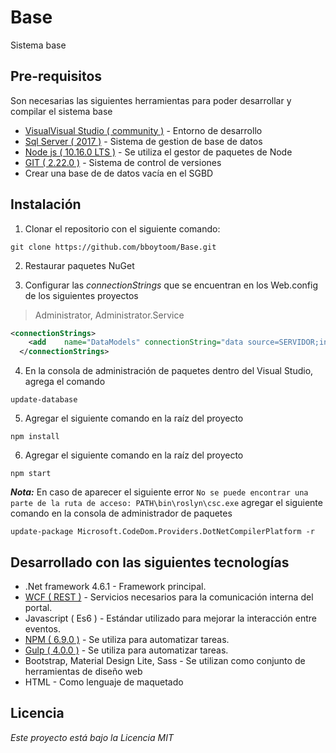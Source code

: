 # Base
Sistema base

## Pre-requisitos

Son necesarias las siguientes herramientas para poder desarrollar y compilar el sistema base

* [VisualVisual Studio ( community )](https://visualstudio.microsoft.com/es/vs/) - Entorno de desarrollo
* [Sql Server ( 2017 )](https://www.microsoft.com/es-mx/sql-server/sql-server-editions-express) - Sistema de gestion de base de datos
* [Node js ( 10.16.0 LTS )](https://nodejs.org/es/) - Se utiliza el gestor de paquetes de Node
* [GIT ( 2.22.0 )](https://git-scm.com/) - Sistema de control de versiones
* Crear una base de de datos vacía en el SGBD

## Instalación

1. Clonar el repositorio con el siguiente comando:
```
git clone https://github.com/bboytoom/Base.git
```

2. Restaurar paquetes NuGet

3. Configurar las *connectionStrings* que se encuentran en los Web.config de los siguientes proyectos 
>Administrator, Administrator.Service

```xml
<connectionStrings>
    <add	name="DataModels" connectionString="data source=SERVIDOR;initial catalog=NOMBREBASE;user id=sa;password=mipassword;multipleactiveresultsets=True;application name=EntityFramework"providerName="System.Data.SqlClient" />
  </connectionStrings>
```

4. En la consola de administración de paquetes dentro del Visual Studio, agrega el comando
```
update-database
```

5. Agregar el siguiente comando en la raíz del proyecto
```
npm install
```

6. Agregar el siguiente comando en la raíz del proyecto
```
npm start
```

***Nota:*** 
En caso de aparecer el siguiente error `No se puede encontrar una parte de la ruta de acceso: PATH\bin\roslyn\csc.exe` agregar el siguiente comando en la consola de administrador de paquetes
```
update-package Microsoft.CodeDom.Providers.DotNetCompilerPlatform -r
```

## Desarrollado con las siguientes tecnologías

* .Net framework 4.6.1 - Framework principal.
* [WCF ( REST )](https://docs.microsoft.com/en-us/dotnet/framework/wcf/) - Servicios necesarios para la comunicación interna del portal.
* Javascript ( Es6 ) - Estándar utilizado para mejorar la interacción entre eventos.
* [NPM ( 6.9.0 )](https://www.npmjs.com/) - Se utiliza para automatizar tareas.
* [Gulp ( 4.0.0 )](https://gulpjs.com/) - Se utiliza para automatizar tareas.
* Bootstrap, Material Design Lite, Sass - Se utilizan como conjunto de herramientas de diseño web
* HTML  - Como lenguaje de maquetado


## Licencia

*Este proyecto está bajo la Licencia MIT* 
